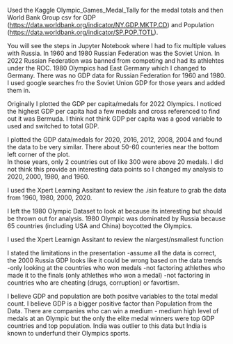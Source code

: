 Used the Kaggle Olympic_Games_Medal_Tally for the medal totals and then World Bank Group csv for GDP (https://data.worldbank.org/indicator/NY.GDP.MKTP.CD)
and Population (https://data.worldbank.org/indicator/SP.POP.TOTL).

You will see the steps in Jupyter Notebook where I had to fix multiple values with Russia.
In 1960 and 1980 Russian Federation was the Soviet Union.
In 2022 Russian Federation was banned from competing and had its athlehtes under the ROC.
1980 Olympics had East Germany which I changed to Germany.
There was no GDP data for Russian Federation for 1960 and 1980.
I used google searches fro the Soviet Union GDP for those years and added them in.  

Originally I plotted the GDP per capita/medals for 2022 Olympics.
I noticed the highest GDP per capita had a few medals and cross referenced to find out it was Bermuda.
I think not think GDP per capita was a good variable to used and switched to total GDP.  

I plotted the GDP data/medals for 2020, 2016, 2012, 2008, 2004 and found the data to be very similar.
There about 50-60 counteries near the bottom left corner of the plot.   
In those years, only 2 countries out of like 300 were above 20 medals.
I did not think this provide an interesting data points so I changed my analysis to 2020, 2000, 1980, and 1960.

I used the Xpert Learning Assitant to review the .isin feature to grab the data from 1960, 1980, 2000, 2020.

I left the 1980 Olympic Dataset to look at because its interesting but should be thrown out for analysis.
1980 Olympic was dominated by Russia because 65 countries (including USA and China) boycotted the Olympics.

I used the Xpert Learnign Assitant to review the nlargest/nsmallest function

I stated the limitations in the presentation
-assume all the data is correct, the 2000 Russia GDP looks like it could be wrong based on the data trends
-only looking at the countries who won medals
-not factoring athlethes who made it to the finals (only athlethes who won a medal)
-not factoring in countries who are cheating (drugs, corruption) or favortism.  

I believe GDP and population are both positve variables to the total medal count.  I believe GDP is a bigger
positive factor than Population from the Data.   There are companies who can win a medium - medium high level of medals
at an Olympic but the only the elite medal winners were top GDP countries and top population.   India was outlier to this
data but India is known to underfund their Olympics sports.   
